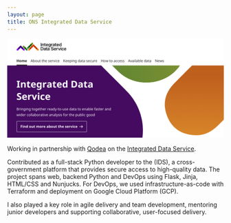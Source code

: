 ```yaml
---
layout: page
title: ONS Integrated Data Service
---
```


![ids.png](/assets/images/projects/ids.png)

Working in partnership with [Qodea](https://qodea.com/) on the [Integrated Data Service](https://integrateddataservice.gov.uk/).

Contributed as a full-stack Python developer to the (IDS), a cross-government platform that provides secure access to high-quality data. The project spans web, backend Python and DevOps using Flask, Jinja, HTML/CSS and Nunjucks. For DevOps, we used infrastructure-as-code with Terraform and deployment on Google Cloud Platform (GCP).

I also played a key role in agile delivery and team development, mentoring junior developers and supporting collaborative, user-focused delivery.